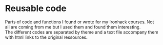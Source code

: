 # Reusable code
Parts of code and functions I found or wrote for my Ironhack courses.
Not all are coming from me but I used them and found them interesting.<br>
The different codes are separated by theme and a text file accompany them with html links to the original ressources.
